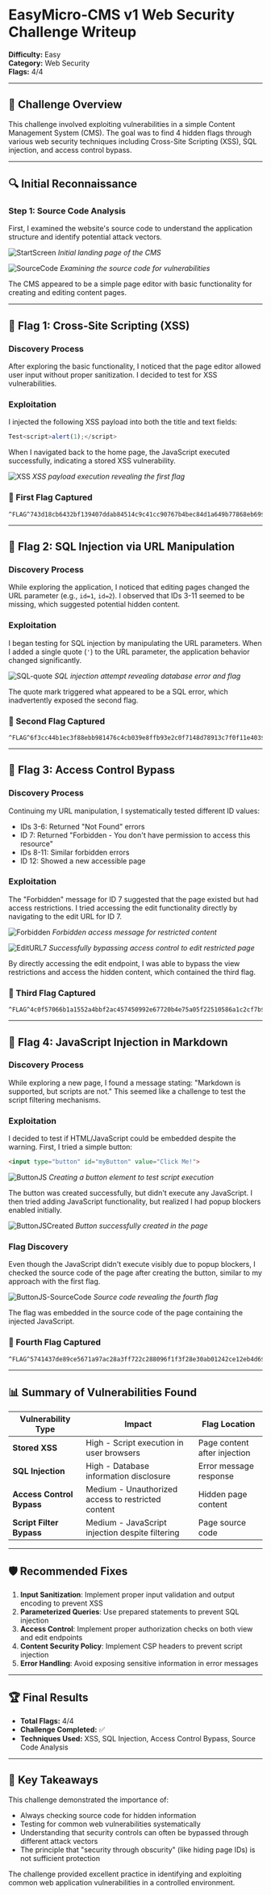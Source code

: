 # EasyMicro-CMS v1 Web Security Challenge Writeup

**Difficulty:** Easy  
**Category:** Web Security  
**Flags:** 4/4  

---

## 🎯 Challenge Overview

This challenge involved exploiting vulnerabilities in a simple Content Management System (CMS). The goal was to find 4 hidden flags through various web security techniques including Cross-Site Scripting (XSS), SQL injection, and access control bypass.

---

## 🔍 Initial Reconnaissance

### Step 1: Source Code Analysis
First, I examined the website's source code to understand the application structure and identify potential attack vectors.

![StartScreen](StartScreen.png)
*Initial landing page of the CMS*

![SourceCode](SourceCode.png)
*Examining the source code for vulnerabilities*

The CMS appeared to be a simple page editor with basic functionality for creating and editing content pages.

---

## 🚩 Flag 1: Cross-Site Scripting (XSS)

### Discovery Process
After exploring the basic functionality, I noticed that the page editor allowed user input without proper sanitization. I decided to test for XSS vulnerabilities.

### Exploitation
I injected the following XSS payload into both the title and text fields:
```javascript
Test<script>alert(1);</script>
```

When I navigated back to the home page, the JavaScript executed successfully, indicating a stored XSS vulnerability.

![XSS](XSS.png)
*XSS payload execution revealing the first flag*

### 🏁 First Flag Captured
```
^FLAG^743d18cb6432bf139407ddab84514c9c41cc90767b4bec84d1a649b77868eb69$FLAG$
```

---

## 🚩 Flag 2: SQL Injection via URL Manipulation

### Discovery Process
While exploring the application, I noticed that editing pages changed the URL parameter (e.g., `id=1`, `id=2`). I observed that IDs 3-11 seemed to be missing, which suggested potential hidden content.

### Exploitation
I began testing for SQL injection by manipulating the URL parameters. When I added a single quote (`'`) to the URL parameter, the application behavior changed significantly.

![SQL-quote](SQL-quote.png)
*SQL injection attempt revealing database error and flag*

The quote mark triggered what appeared to be a SQL error, which inadvertently exposed the second flag.

### 🏁 Second Flag Captured
```
^FLAG^6f3cc44b1ec3f88ebb981476c4cb039e8ffb93e2c0f7148d78913c7f0f11e403$FLAG$
```

---

## 🚩 Flag 3: Access Control Bypass

### Discovery Process
Continuing my URL manipulation, I systematically tested different ID values:
- IDs 3-6: Returned "Not Found" errors
- ID 7: Returned "Forbidden - You don't have permission to access this resource"
- IDs 8-11: Similar forbidden errors
- ID 12: Showed a new accessible page

### Exploitation
The "Forbidden" message for ID 7 suggested that the page existed but had access restrictions. I tried accessing the edit functionality directly by navigating to the edit URL for ID 7.

![Forbidden](Forbidden.png)
*Forbidden access message for restricted content*

![EditURL7](EditURL7.png)
*Successfully bypassing access control to edit restricted page*

By directly accessing the edit endpoint, I was able to bypass the view restrictions and access the hidden content, which contained the third flag.

### 🏁 Third Flag Captured
```
^FLAG^4c0f57066b1a1552a4bbf2ac457450992e67720b4e75a05f22510586a1c2cf7b$FLAG$
```

---

## 🚩 Flag 4: JavaScript Injection in Markdown

### Discovery Process
While exploring a new page, I found a message stating: "Markdown is supported, but scripts are not." This seemed like a challenge to test the script filtering mechanisms.

### Exploitation
I decided to test if HTML/JavaScript could be embedded despite the warning. First, I tried a simple button:
```html
<input type="button" id="myButton" value="Click Me!">
```

![ButtonJS](ButtonJS.png)
*Creating a button element to test script execution*

The button was created successfully, but didn't execute any JavaScript. I then tried adding JavaScript functionality, but realized I had popup blockers enabled initially.

![ButtonJSCreated](ButtonJSCreated.png)
*Button successfully created in the page*

### Flag Discovery
Even though the JavaScript didn't execute visibly due to popup blockers, I checked the source code of the page after creating the button, similar to my approach with the first flag.

![ButtonJS-SourceCode](ButtonJS-SourceCode.png)
*Source code revealing the fourth flag*

The flag was embedded in the source code of the page containing the injected JavaScript.

### 🏁 Fourth Flag Captured
```
^FLAG^5741437de89ce5671a97ac28a3ff722c288096f1f3f28e30ab01242ce12eb4d6$FLAG$
```

---

## 📊 Summary of Vulnerabilities Found

| Vulnerability Type | Impact | Flag Location |
|-------------------|--------|---------------|
| **Stored XSS** | High - Script execution in user browsers | Page content after injection |
| **SQL Injection** | High - Database information disclosure | Error message response |
| **Access Control Bypass** | Medium - Unauthorized access to restricted content | Hidden page content |
| **Script Filter Bypass** | Medium - JavaScript injection despite filtering | Page source code |

---

## 🛡️ Recommended Fixes

1. **Input Sanitization**: Implement proper input validation and output encoding to prevent XSS
2. **Parameterized Queries**: Use prepared statements to prevent SQL injection
3. **Access Control**: Implement proper authorization checks on both view and edit endpoints
4. **Content Security Policy**: Implement CSP headers to prevent script injection
5. **Error Handling**: Avoid exposing sensitive information in error messages

---

## 🏆 Final Results
- **Total Flags:** 4/4
- **Challenge Completed:** ✅
- **Techniques Used:** XSS, SQL Injection, Access Control Bypass, Source Code Analysis

---

## 📝 Key Takeaways

This challenge demonstrated the importance of:
- Always checking source code for hidden information
- Testing for common web vulnerabilities systematically
- Understanding that security controls can often be bypassed through different attack vectors
- The principle that "security through obscurity" (like hiding page IDs) is not sufficient protection

The challenge provided excellent practice in identifying and exploiting common web application vulnerabilities in a controlled environment.